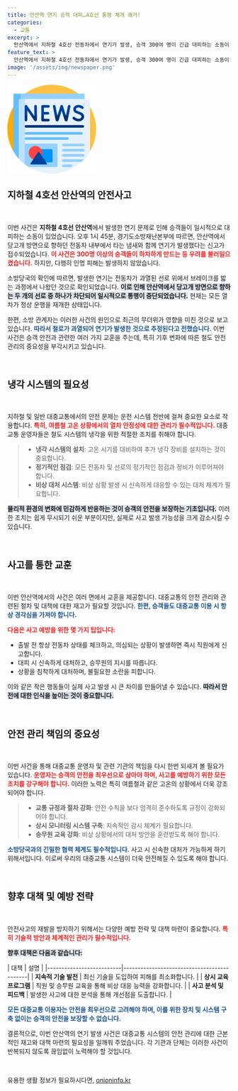 ```yaml
---
title: 안산역 연기 승객 대피…4호선 통행 재개 쾌거!
categories:
  - 교통
excerpt: >
  안산역에서 지하철 4호선 전동차에서 연기가 발생, 승객 300여 명이 긴급 대피하는 소동이! 무더위에 따른 철로 과열이 원인으로 지목되며, 현재는 모든 선로가 정상화 되었다. 이 소식을 놓치지 마세요!
feature_text: >
  안산역에서 지하철 4호선 전동차에서 연기가 발생, 승객 300여 명이 긴급 대피하는 소동이! 무더위에 따른 철로 과열이 원인으로 지목되며, 현재는 모든 선로가 정상화 되었다. 이 소식을 놓치지 마세요!
image: '/assets/img/newspaper.png'
---
```


<p><img src="/assets/img/newspaper.png" alt="kimp 속보" /></p>

<h2 data-ke-size="size26">지하철 4호선 안산역의 안전사고</h2>

<p data-ke-size="size16">&nbsp;</p>

<p>이번 사건은 <strong>지하철 4호선 안산역</strong>에서 발생한 연기 문제로 인해 승객들이 일시적으로 대피하는 소동이 있었습니다. 오후 1시 45분, 경기도소방재난본부에 따르면, 안산역에서 당고개 방면으로 향하던 전동차 내부에서 타는 냄새와 함께 연기가 발생했다는 신고가 접수되었습니다. <b><span style="color: #ee2323;">이 사건은 300명 이상의 승객들이 하차하게 만드는 등 우려를 불러일으켰습니다.</span></b> 하지만, 다행히 인명 피해는 발생하지 않았습니다. </p>

<p>소방당국의 확인에 따르면, 발생한 연기는 전동차가 과열된 선로 위에서 브레이크를 밟는 과정에서 나왔던 것으로 확인되었습니다. <b><span style="background-color: #21538527;">이로 인해 안산역에서 당고개 방면으로 향하는 두 개의 선로 중 하나가 차단되어 일시적으로 통행이 중단되었습니다.</span></b> 현재는 모든 열차가 정상 운행을 재개한 상태입니다. </p>

<p>한편, 소방 관계자는 이러한 사건의 원인으로 최근의 무더위가 영향을 미친 것으로 보고 있습니다. <b><span style="color: #1a5490;">따라서 철로가 과열되어 연기가 발생한 것으로 추정된다고 전했습니다.</span></b> 이번 사건은 승객 안전과 관련한 여러 가지 교훈을 주는데, 특히 기후 변화에 따른 철도 안전 관리의 중요성을 부각시키고 있습니다. </p>

<p data-ke-size="size16">&nbsp;</p>

<h2 data-ke-size="size26">냉각 시스템의 필요성</h2>

<p data-ke-size="size16">&nbsp;</p>

<p>지하철 및 일반 대중교통에서의 안전 문제는 운전 시스템 전반에 걸쳐 중요한 요소로 작용합니다. <b><span style="color: #ee2323;">특히, 여름철 고온 상황에서의 열차 안정성에 대한 관리가 필수적입니다.</span></b> 대중교통 운영자들은 철도 시스템의 냉각을 위한 적절한 조치를 취해야 합니다. </p>

<blockquote>
  <ul>
  <li><strong>냉각 시스템의 설치</strong>: 고온 시기를 대비하여 추가 냉각 장비를 설치하는 것이 중요합니다.</li>
  <li><strong>정기적인 점검</strong>: 모든 전동차 및 선로의 정기적인 점검과 정비가 이루어져야 합니다.</li>
  <li><strong>비상 대처 시스템</strong>: 비상 상황 발생 시 신속하게 대응할 수 있는 대처 체계가 필요합니다.</li>
  </ul>
</blockquote>

<p><b><span style="background-color: #21538527;">물리적 환경의 변화에 민감하게 반응하는 것이 승객의 안전을 보장하는 기초입니다.</span></b> 이러한 조치는 쉽게 무시되기 쉬운 부분이지만, 실제로 사고 발생 가능성을 크게 감소시킬 수 있습니다. </p>

<p data-ke-size="size16">&nbsp;</p>

<h2 data-ke-size="size26">사고를 통한 교훈</h2>

<p data-ke-size="size16">&nbsp;</p>

<p>이번 안산역에서의 사건은 여러 면에서 교훈을 제공합니다. 대중교통의 안전 관리와 관련된 절차 및 대책에 대한 재고가 필요할 것입니다. <b><span style="color: #1a5490;">한편, 승객들도 대중교통 이용 시 항상 경각심을 가져야 합니다.</span></b> </p>

<p><b><span style="color: #ee2323;">다음은 사고 예방을 위한 몇 가지 팁입니다:</span></b></p>

<ul>
    <li>출발 전 항상 전동차 상태를 체크하고, 의심되는 상황이 발생하면 즉시 직원에게 신고합니다.</li>
    <li>대피 시 신속하게 대처하고, 승무원의 지시를 따릅니다.</li>
    <li>상황을 침착하게 대처하며, 불필요한 소란을 피합니다.</li>
</ul>

<p>이와 같은 작은 행동들이 실제 사고 발생 시 큰 차이를 만들어낼 수 있습니다. <b><span style="background-color: #21538527;">따라서 안전에 대한 인식을 높이는 것이 중요합니다.</span></b> </p>

<p data-ke-size="size16">&nbsp;</p>

<h2 data-ke-size="size26">안전 관리 책임의 중요성</h2>

<p data-ke-size="size16">&nbsp;</p>

<p>이번 사건을 통해 대중교통 운영자 및 관련 기관의 책임을 다시 한번 되새겨 볼 필요가 있습니다. <b><span style="color: #ee2323;">운영자는 승객의 안전을 최우선으로 삼아야 하며, 사고를 예방하기 위한 모든 조치를 강구해야 합니다.</span></b> 이러한 노력은 특히 여름철과 같은 고온의 상황에서 더욱 강조되어야 합니다.</p>

<blockquote>
  <ul>
  <li><strong>교통 규정과 절차 강화</strong>: 안전 수칙을 보다 엄격히 준수하도록 규정이 강화되어야 합니다.</li>
  <li><strong>상시 모니터링 시스템 구축</strong>: 지속적인 감시 체계가 필요합니다.</li>
  <li><strong>승무원 교육 강화</strong>: 비상 상황에서의 대처 방안을 훈련받도록 해야 합니다.</li>
  </ul>
</blockquote>

<p><b><span style="color: #1a5490;">소방당국과의 긴밀한 협력 체계도 필수적입니다.</span></b> 사고 시 신속한 대처가 가능하게 하기 위해서입니다. 이로써 우리의 대중교통 시스템이 더욱 안전해질 수 있도록 해야 합니다.</p>

<p data-ke-size="size16">&nbsp;</p>

<h2 data-ke-size="size26">향후 대책 및 예방 전략</h2>

<p data-ke-size="size16">&nbsp;</p>

<p>안전사고의 재발을 방지하기 위해서는 다양한 예방 전략 및 대책 마련이 중요합니다. <b><span style="color: #ee2323;">특히 기술적 방안과 체계적인 관리가 필수적입니다.</span></b></p>

<p><b><span style="background-color: #21538527;">향후 대책은 다음과 같습니다:</span></b></p>

<p>| 대책                     | 설명                                         |
|--------------------------|--------------------------------------------|
| <strong>지속적 기술 발전</strong>          | 최신 기술을 도입하여 피해를 최소화합니다.        |
| <strong>상시 교육 프로그램</strong>       | 직원 및 승무원 교육을 통해 비상 대응 능력을 강화합니다. |
| <strong>사고 분석 및 피드백</strong>     | 발생한 사고에 대한 분석을 통해 개선점을 도출합니다. |</p>

<p><b><span style="color: #1a5490;">모든 대중교통 이용자는 안전을 최우선으로 고려해야 하며, 이를 위한 장치 및 시스템 구축 없이는 승객의 안전을 보장할 수 없습니다.</span></b> </p>

<p>결론적으로, 이번 안산역의 연기 발생 사건은 대중교통 시스템의 안전 관리에 대한 근본적인 재고와 대책 마련의 필요성을 일깨워 주었습니다. 각 기관과 단체는 이러한 사건이 반복되지 않도록 끊임없이 노력해야 할 것입니다. </p>

<p data-ke-size="size16">&nbsp;</p>
유용한 생활 정보가 필요하시다면, <a href="https://onioninfo.kr" rel="dofollow">onioninfo.kr</a>


